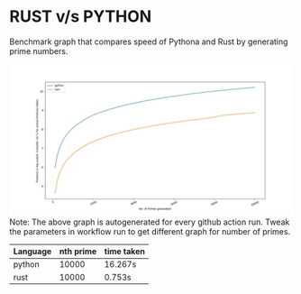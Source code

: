 # RUST v/s PYTHON

Benchmark graph that compares speed of Pythona and Rust by generating prime numbers.

![Benchmark image](./output.jpg)
Note: The above graph is autogenerated for every github action run. Tweak the parameters in workflow run to get different graph for number of primes.

|Language|nth prime|time taken|
|---|---|---|
|python|10000|16.267s|
|rust|10000|0.753s|